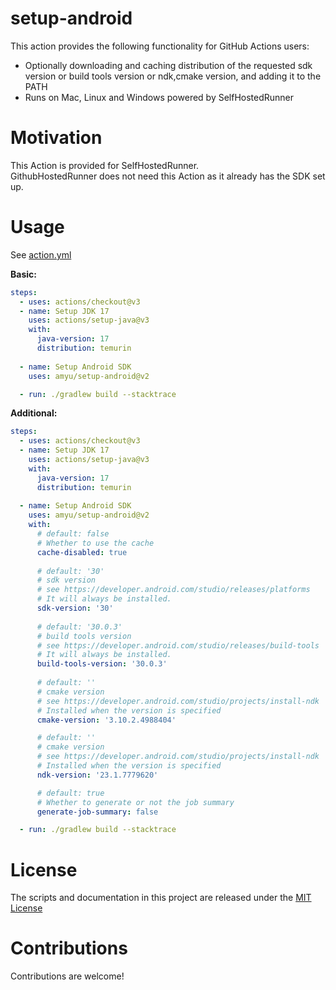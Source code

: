 # setup-android

This action provides the following functionality for GitHub Actions users:  

- Optionally downloading and caching distribution of the requested sdk version or build tools version or ndk,cmake version, and adding it to the PATH
- Runs on Mac, Linux and Windows powered by SelfHostedRunner

# Motivation
This Action is provided for SelfHostedRunner.  
GithubHostedRunner does not need this Action as it already has the SDK set up.

# Usage

See [action.yml](action.yml)

**Basic:**
```yaml
steps:
  - uses: actions/checkout@v3
  - name: Setup JDK 17
    uses: actions/setup-java@v3
    with:
      java-version: 17
      distribution: temurin
      
  - name: Setup Android SDK
    uses: amyu/setup-android@v2

  - run: ./gradlew build --stacktrace
```

**Additional:**
```yaml
steps:
  - uses: actions/checkout@v3
  - name: Setup JDK 17
    uses: actions/setup-java@v3
    with:
      java-version: 17
      distribution: temurin
      
  - name: Setup Android SDK
    uses: amyu/setup-android@v2
    with:
      # default: false
      # Whether to use the cache     
      cache-disabled: true
      
      # default: '30'
      # sdk version
      # see https://developer.android.com/studio/releases/platforms
      # It will always be installed.
      sdk-version: '30'
      
      # default: '30.0.3'
      # build tools version
      # see https://developer.android.com/studio/releases/build-tools
      # It will always be installed.
      build-tools-version: '30.0.3'
      
      # default: ''
      # cmake version
      # see https://developer.android.com/studio/projects/install-ndk
      # Installed when the version is specified
      cmake-version: '3.10.2.4988404'

      # default: ''
      # cmake version
      # see https://developer.android.com/studio/projects/install-ndk
      # Installed when the version is specified
      ndk-version: '23.1.7779620'

      # default: true
      # Whether to generate or not the job summary     
      generate-job-summary: false

  - run: ./gradlew build --stacktrace
```

# License

The scripts and documentation in this project are released under the [MIT License](LICENSE)

# Contributions

Contributions are welcome!
